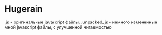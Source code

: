 # Hugerain
.js - оригинальные javascript файлы.
.unpacked_js - немного измененные мной javascript файлы, с улучшенной читаемостью
